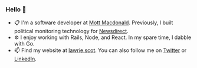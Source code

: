 ### Hello 👋

- 📋 I'm a software developer at [Mott Macdonald](https://www.mottmac.com/). Previously, I built political monitoring technology for [Newsdirect](https://news.direct/).
- ⚙️ I enjoy working with Rails, Node, and React. In my spare time, I dabble with Go.
- 📫 Find my website at [lawrie.scot](https://lawrie.scot/). You can also follow me on [Twitter](https://twitter.com/lawrie_sm) or [LinkedIn](https://www.linkedin.com/in/lawrie-sm/).
